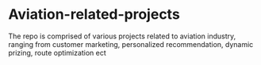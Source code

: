 # Aviation-related-projects
The repo is comprised of various projects related to aviation industry, ranging from customer marketing, personalized recommendation, dynamic prizing, route optimization ect
